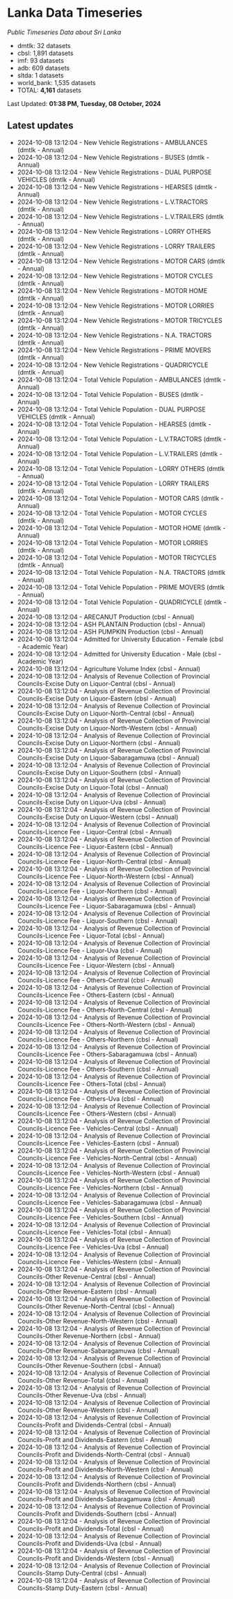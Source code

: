 # Lanka Data Timeseries
*Public Timeseries Data about Sri Lanka*

* dmtlk: 32 datasets
* cbsl: 1,891 datasets
* imf: 93 datasets
* adb: 609 datasets
* sltda: 1 datasets
* world_bank: 1,535 datasets
* TOTAL: **4,161** datasets

Last Updated: **01:38 PM, Tuesday, 08 October, 2024**

## Latest updates

* 2024-10-08 13:12:04 - New Vehicle Registrations - AMBULANCES (dmtlk - Annual)
* 2024-10-08 13:12:04 - New Vehicle Registrations - BUSES (dmtlk - Annual)
* 2024-10-08 13:12:04 - New Vehicle Registrations - DUAL PURPOSE VEHICLES (dmtlk - Annual)
* 2024-10-08 13:12:04 - New Vehicle Registrations - HEARSES (dmtlk - Annual)
* 2024-10-08 13:12:04 - New Vehicle Registrations - L.V.TRACTORS (dmtlk - Annual)
* 2024-10-08 13:12:04 - New Vehicle Registrations - L.V.TRAILERS (dmtlk - Annual)
* 2024-10-08 13:12:04 - New Vehicle Registrations - LORRY OTHERS (dmtlk - Annual)
* 2024-10-08 13:12:04 - New Vehicle Registrations - LORRY TRAILERS (dmtlk - Annual)
* 2024-10-08 13:12:04 - New Vehicle Registrations - MOTOR CARS (dmtlk - Annual)
* 2024-10-08 13:12:04 - New Vehicle Registrations - MOTOR CYCLES (dmtlk - Annual)
* 2024-10-08 13:12:04 - New Vehicle Registrations - MOTOR HOME (dmtlk - Annual)
* 2024-10-08 13:12:04 - New Vehicle Registrations - MOTOR LORRIES (dmtlk - Annual)
* 2024-10-08 13:12:04 - New Vehicle Registrations - MOTOR TRICYCLES (dmtlk - Annual)
* 2024-10-08 13:12:04 - New Vehicle Registrations - N.A. TRACTORS (dmtlk - Annual)
* 2024-10-08 13:12:04 - New Vehicle Registrations - PRIME MOVERS (dmtlk - Annual)
* 2024-10-08 13:12:04 - New Vehicle Registrations - QUADRICYCLE (dmtlk - Annual)
* 2024-10-08 13:12:04 - Total Vehicle Population - AMBULANCES (dmtlk - Annual)
* 2024-10-08 13:12:04 - Total Vehicle Population - BUSES (dmtlk - Annual)
* 2024-10-08 13:12:04 - Total Vehicle Population - DUAL PURPOSE VEHICLES (dmtlk - Annual)
* 2024-10-08 13:12:04 - Total Vehicle Population - HEARSES (dmtlk - Annual)
* 2024-10-08 13:12:04 - Total Vehicle Population - L.V.TRACTORS (dmtlk - Annual)
* 2024-10-08 13:12:04 - Total Vehicle Population - L.V.TRAILERS (dmtlk - Annual)
* 2024-10-08 13:12:04 - Total Vehicle Population - LORRY OTHERS (dmtlk - Annual)
* 2024-10-08 13:12:04 - Total Vehicle Population - LORRY TRAILERS (dmtlk - Annual)
* 2024-10-08 13:12:04 - Total Vehicle Population - MOTOR CARS (dmtlk - Annual)
* 2024-10-08 13:12:04 - Total Vehicle Population - MOTOR CYCLES (dmtlk - Annual)
* 2024-10-08 13:12:04 - Total Vehicle Population - MOTOR HOME (dmtlk - Annual)
* 2024-10-08 13:12:04 - Total Vehicle Population - MOTOR LORRIES (dmtlk - Annual)
* 2024-10-08 13:12:04 - Total Vehicle Population - MOTOR TRICYCLES (dmtlk - Annual)
* 2024-10-08 13:12:04 - Total Vehicle Population - N.A. TRACTORS (dmtlk - Annual)
* 2024-10-08 13:12:04 - Total Vehicle Population - PRIME MOVERS (dmtlk - Annual)
* 2024-10-08 13:12:04 - Total Vehicle Population - QUADRICYCLE (dmtlk - Annual)
* 2024-10-08 13:12:04 - ARECANUT Production (cbsl - Annual)
* 2024-10-08 13:12:04 - ASH PLANTAIN Production (cbsl - Annual)
* 2024-10-08 13:12:04 - ASH PUMPKIN Production (cbsl - Annual)
* 2024-10-08 13:12:04 - Admitted for University Education - Female (cbsl - Academic Year)
* 2024-10-08 13:12:04 - Admitted for University Education - Male (cbsl - Academic Year)
* 2024-10-08 13:12:04 - Agriculture Volume Index (cbsl - Annual)
* 2024-10-08 13:12:04 - Analysis of Revenue Collection of Provincial Councils-Excise Duty on Liquor-Central (cbsl - Annual)
* 2024-10-08 13:12:04 - Analysis of Revenue Collection of Provincial Councils-Excise Duty on Liquor-Eastern (cbsl - Annual)
* 2024-10-08 13:12:04 - Analysis of Revenue Collection of Provincial Councils-Excise Duty on Liquor-North-Central (cbsl - Annual)
* 2024-10-08 13:12:04 - Analysis of Revenue Collection of Provincial Councils-Excise Duty on Liquor-North-Western (cbsl - Annual)
* 2024-10-08 13:12:04 - Analysis of Revenue Collection of Provincial Councils-Excise Duty on Liquor-Northern (cbsl - Annual)
* 2024-10-08 13:12:04 - Analysis of Revenue Collection of Provincial Councils-Excise Duty on Liquor-Sabaragamuwa (cbsl - Annual)
* 2024-10-08 13:12:04 - Analysis of Revenue Collection of Provincial Councils-Excise Duty on Liquor-Southern (cbsl - Annual)
* 2024-10-08 13:12:04 - Analysis of Revenue Collection of Provincial Councils-Excise Duty on Liquor-Total (cbsl - Annual)
* 2024-10-08 13:12:04 - Analysis of Revenue Collection of Provincial Councils-Excise Duty on Liquor-Uva (cbsl - Annual)
* 2024-10-08 13:12:04 - Analysis of Revenue Collection of Provincial Councils-Excise Duty on Liquor-Western (cbsl - Annual)
* 2024-10-08 13:12:04 - Analysis of Revenue Collection of Provincial Councils-Licence Fee - Liquor-Central (cbsl - Annual)
* 2024-10-08 13:12:04 - Analysis of Revenue Collection of Provincial Councils-Licence Fee - Liquor-Eastern (cbsl - Annual)
* 2024-10-08 13:12:04 - Analysis of Revenue Collection of Provincial Councils-Licence Fee - Liquor-North-Central (cbsl - Annual)
* 2024-10-08 13:12:04 - Analysis of Revenue Collection of Provincial Councils-Licence Fee - Liquor-North-Western (cbsl - Annual)
* 2024-10-08 13:12:04 - Analysis of Revenue Collection of Provincial Councils-Licence Fee - Liquor-Northern (cbsl - Annual)
* 2024-10-08 13:12:04 - Analysis of Revenue Collection of Provincial Councils-Licence Fee - Liquor-Sabaragamuwa (cbsl - Annual)
* 2024-10-08 13:12:04 - Analysis of Revenue Collection of Provincial Councils-Licence Fee - Liquor-Southern (cbsl - Annual)
* 2024-10-08 13:12:04 - Analysis of Revenue Collection of Provincial Councils-Licence Fee - Liquor-Total (cbsl - Annual)
* 2024-10-08 13:12:04 - Analysis of Revenue Collection of Provincial Councils-Licence Fee - Liquor-Uva (cbsl - Annual)
* 2024-10-08 13:12:04 - Analysis of Revenue Collection of Provincial Councils-Licence Fee - Liquor-Western (cbsl - Annual)
* 2024-10-08 13:12:04 - Analysis of Revenue Collection of Provincial Councils-Licence Fee - Others-Central (cbsl - Annual)
* 2024-10-08 13:12:04 - Analysis of Revenue Collection of Provincial Councils-Licence Fee - Others-Eastern (cbsl - Annual)
* 2024-10-08 13:12:04 - Analysis of Revenue Collection of Provincial Councils-Licence Fee - Others-North-Central (cbsl - Annual)
* 2024-10-08 13:12:04 - Analysis of Revenue Collection of Provincial Councils-Licence Fee - Others-North-Western (cbsl - Annual)
* 2024-10-08 13:12:04 - Analysis of Revenue Collection of Provincial Councils-Licence Fee - Others-Northern (cbsl - Annual)
* 2024-10-08 13:12:04 - Analysis of Revenue Collection of Provincial Councils-Licence Fee - Others-Sabaragamuwa (cbsl - Annual)
* 2024-10-08 13:12:04 - Analysis of Revenue Collection of Provincial Councils-Licence Fee - Others-Southern (cbsl - Annual)
* 2024-10-08 13:12:04 - Analysis of Revenue Collection of Provincial Councils-Licence Fee - Others-Total (cbsl - Annual)
* 2024-10-08 13:12:04 - Analysis of Revenue Collection of Provincial Councils-Licence Fee - Others-Uva (cbsl - Annual)
* 2024-10-08 13:12:04 - Analysis of Revenue Collection of Provincial Councils-Licence Fee - Others-Western (cbsl - Annual)
* 2024-10-08 13:12:04 - Analysis of Revenue Collection of Provincial Councils-Licence Fee - Vehicles-Central (cbsl - Annual)
* 2024-10-08 13:12:04 - Analysis of Revenue Collection of Provincial Councils-Licence Fee - Vehicles-Eastern (cbsl - Annual)
* 2024-10-08 13:12:04 - Analysis of Revenue Collection of Provincial Councils-Licence Fee - Vehicles-North-Central (cbsl - Annual)
* 2024-10-08 13:12:04 - Analysis of Revenue Collection of Provincial Councils-Licence Fee - Vehicles-North-Western (cbsl - Annual)
* 2024-10-08 13:12:04 - Analysis of Revenue Collection of Provincial Councils-Licence Fee - Vehicles-Northern (cbsl - Annual)
* 2024-10-08 13:12:04 - Analysis of Revenue Collection of Provincial Councils-Licence Fee - Vehicles-Sabaragamuwa (cbsl - Annual)
* 2024-10-08 13:12:04 - Analysis of Revenue Collection of Provincial Councils-Licence Fee - Vehicles-Southern (cbsl - Annual)
* 2024-10-08 13:12:04 - Analysis of Revenue Collection of Provincial Councils-Licence Fee - Vehicles-Total (cbsl - Annual)
* 2024-10-08 13:12:04 - Analysis of Revenue Collection of Provincial Councils-Licence Fee - Vehicles-Uva (cbsl - Annual)
* 2024-10-08 13:12:04 - Analysis of Revenue Collection of Provincial Councils-Licence Fee - Vehicles-Western (cbsl - Annual)
* 2024-10-08 13:12:04 - Analysis of Revenue Collection of Provincial Councils-Other Revenue-Central (cbsl - Annual)
* 2024-10-08 13:12:04 - Analysis of Revenue Collection of Provincial Councils-Other Revenue-Eastern (cbsl - Annual)
* 2024-10-08 13:12:04 - Analysis of Revenue Collection of Provincial Councils-Other Revenue-North-Central (cbsl - Annual)
* 2024-10-08 13:12:04 - Analysis of Revenue Collection of Provincial Councils-Other Revenue-North-Western (cbsl - Annual)
* 2024-10-08 13:12:04 - Analysis of Revenue Collection of Provincial Councils-Other Revenue-Northern (cbsl - Annual)
* 2024-10-08 13:12:04 - Analysis of Revenue Collection of Provincial Councils-Other Revenue-Sabaragamuwa (cbsl - Annual)
* 2024-10-08 13:12:04 - Analysis of Revenue Collection of Provincial Councils-Other Revenue-Southern (cbsl - Annual)
* 2024-10-08 13:12:04 - Analysis of Revenue Collection of Provincial Councils-Other Revenue-Total (cbsl - Annual)
* 2024-10-08 13:12:04 - Analysis of Revenue Collection of Provincial Councils-Other Revenue-Uva (cbsl - Annual)
* 2024-10-08 13:12:04 - Analysis of Revenue Collection of Provincial Councils-Other Revenue-Western (cbsl - Annual)
* 2024-10-08 13:12:04 - Analysis of Revenue Collection of Provincial Councils-Profit and Dividends-Central (cbsl - Annual)
* 2024-10-08 13:12:04 - Analysis of Revenue Collection of Provincial Councils-Profit and Dividends-Eastern (cbsl - Annual)
* 2024-10-08 13:12:04 - Analysis of Revenue Collection of Provincial Councils-Profit and Dividends-North-Central (cbsl - Annual)
* 2024-10-08 13:12:04 - Analysis of Revenue Collection of Provincial Councils-Profit and Dividends-North-Western (cbsl - Annual)
* 2024-10-08 13:12:04 - Analysis of Revenue Collection of Provincial Councils-Profit and Dividends-Northern (cbsl - Annual)
* 2024-10-08 13:12:04 - Analysis of Revenue Collection of Provincial Councils-Profit and Dividends-Sabaragamuwa (cbsl - Annual)
* 2024-10-08 13:12:04 - Analysis of Revenue Collection of Provincial Councils-Profit and Dividends-Southern (cbsl - Annual)
* 2024-10-08 13:12:04 - Analysis of Revenue Collection of Provincial Councils-Profit and Dividends-Total (cbsl - Annual)
* 2024-10-08 13:12:04 - Analysis of Revenue Collection of Provincial Councils-Profit and Dividends-Uva (cbsl - Annual)
* 2024-10-08 13:12:04 - Analysis of Revenue Collection of Provincial Councils-Profit and Dividends-Western (cbsl - Annual)
* 2024-10-08 13:12:04 - Analysis of Revenue Collection of Provincial Councils-Stamp Duty-Central (cbsl - Annual)
* 2024-10-08 13:12:04 - Analysis of Revenue Collection of Provincial Councils-Stamp Duty-Eastern (cbsl - Annual)